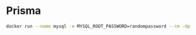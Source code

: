 # Prisma

```sh
docker run --name mysql -e MYSQL_ROOT_PASSWORD=randompassword --rm -dp 3306:3306 mysql
```
